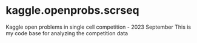 # kaggle.openprobs.scrseq
Kaggle open problems in single cell competition - 2023 September
This is my code base for analyzing the competition data